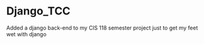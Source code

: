 # Django_TCC
Added a django back-end to my CIS 118 semester project just to get my feet wet with django
